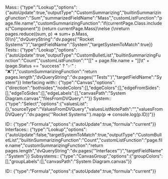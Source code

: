 Mass:: {"type":"Lookup","options":{"autoUpdate":true,"outputType":"CustomSummarizing","builtinSummarizingFunction":"Sum","summarizedFieldName":"Mass","customListFunction":"page.file.name","customSummarizingFunction":"if(currentPage.Class.includes(\"Component\")) {return currentPage.Mass}\nelse {\nreturn pages.reduce((sum, p) => sum+ p.Mass, 0)\n}","dvQueryString":"dv.pages('\"Rocket Systems\"')","targetFieldName":"System","targetSystemToMatch":true}}
Tests:: {"type":"Lookup","options":{"autoUpdate":true,"outputType":"CustomBulletList","builtinSummarizingFunction":"Count","customListFunction":"\"[[\" + page.file.name + \"]]\\t\" + (page.Status == \"success\" ? \"✅\" : \"❌\")","customSummarizingFunction":"return pages.length","dvQueryString":"dv.pages('\"Tests\"')","targetFieldName":"System"}}
Interfacing with:: {"type":"Canvas","options":{"direction":"bothsides","nodeColors":[],"edgeColors":[],"edgeFromSides":[],"edgeToSides":[],"edgeLabels":[],"canvasPath":"System Diagram.canvas","filesFromDVQuery":""}}
System:: {"type":"Select","options":{"valuesList":{},"sourceType":"ValuesFromDVQuery","valuesListNotePath":"","valuesFromDVQuery":"dv.pages('\"Rocket Systems\"').map(p => console.log(p.ID))"}}

ID:: {"type":"Formula","options":{"autoUpdate":true,"formula":"current"}}
Interfaces:: {"type":"Lookup","options":{"autoUpdate":false,"targetSystemToMatch":true,"outputType":"CustomBulletList","builtinSummarizingFunction":"Count","customListFunction":"page.file.name","customSummarizingFunction":"return pages.length","dvQueryString":"dv.pages('\"Interfaces\"')","targetFieldName":"System"}}
Subsystems:: {"type":"CanvasGroup","options":{"groupColors":[],"groupLabels":[],"canvasPath":"System Diagram.canvas"}}

ID:: {"type":"Formula","options":{"autoUpdate":true,"formula":"current"}}